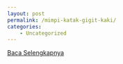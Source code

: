 ```yaml
---
layout: post
permalink: /mimpi-katak-gigit-kaki/
categories:
    - Uncategorized
---
```


[Baca Selengkapnya](/03)